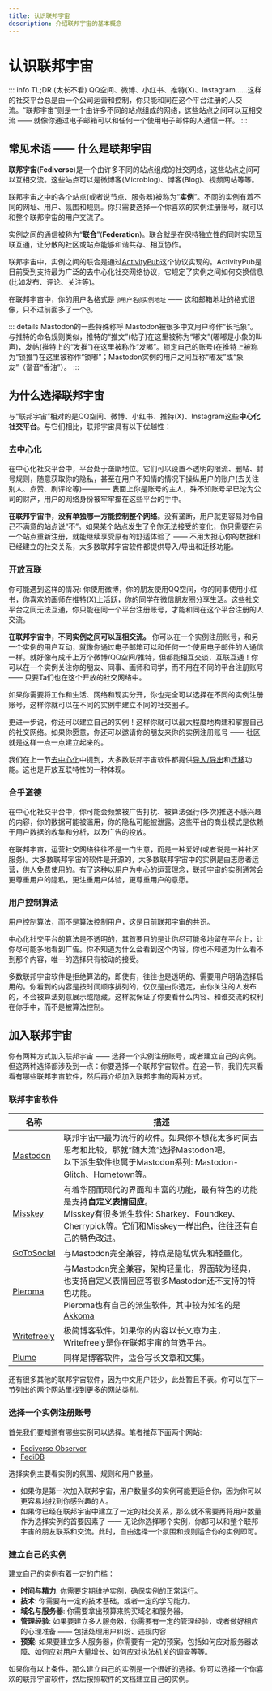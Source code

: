 ```yaml
---
title: 认识联邦宇宙
description: 介绍联邦宇宙的基本概念
---
```


# 认识联邦宇宙

::: info TL;DR (太长不看)
QQ空间、微博、小红书、推特(X)、Instagram……这样的社交平台总是由一个公司运营和控制，你只能和同在这个平台注册的人交流。“联邦宇宙”则是一个由许多不同的站点组成的网络，这些站点之间可以互相交流 —— 就像你通过电子邮箱可以和任何一个使用电子邮件的人通信一样。
:::

## 常见术语 —— 什么是联邦宇宙

**联邦宇宙**(**Fediverse**)是一个由许多不同的站点组成的社交网络，这些站点之间可以互相交流。这些站点可以是微博客(Microblog)、博客(Blog)、视频网站等等。

联邦宇宙之中的各个站点(或者说节点、服务器)被称为“**实例**”。不同的实例有着不同的网址、用户、氛围和规则。你只需要选择一个你喜欢的实例注册账号，就可以和整个联邦宇宙的用户交流了。

实例之间的通信被称为“**联合**”(**Federation**)。联合就是在保持独立性的同时实现互联互通，让分散的社区或站点能够和谐共存、相互协作。

联邦宇宙中，实例之间的联合是通过[ActivityPub](https://github.com/w3c/activitypub)这个协议实现的。ActivityPub是目前受到支持最为广泛的去中心化社交网络协议，它规定了实例之间如何交换信息(比如发布、评论、关注等)。

在联邦宇宙中，你的用户名格式是 `@用户名@实例地址` —— 这和邮箱地址的格式很像，只不过前面多了一个`@`。

::: details Mastodon的一些特殊称呼
Mastodon被很多中文用户称作“长毛象”。与推特的命名规则类似，推特的“推文”(帖子)在这里被称为“嘟文”(嘟嘟是小象的叫声)，发帖(推特上的“发推”)在这里被称作“发嘟”。锁定自己的账号(在推特上被称为“锁推”)在这里被称作“锁嘟”；Mastodon实例的用户之间互称“嘟友”或“象友”（谐音“香油”）。
:::

## 为什么选择联邦宇宙

与“联邦宇宙”相对的是QQ空间、微博、小红书、推特(X)、Instagram这些**中心化社交平台**。与它们相比，联邦宇宙具有以下优越性：

### 去中心化

在中心化社交平台中，平台处于垄断地位。它们可以设置不透明的限流、删帖、封号规则，随意获取你的隐私，甚至在用户不知情的情况下操纵用户的账户(去关注别人、点赞、刷评论等)———— 表面上你是账号的主人，殊不知账号早已沦为公司的财产，用户的网络身份被牢牢攥在这些平台的手中。

**在联邦宇宙中，没有单独哪一方能控制整个网络**。没有垄断，用户就更容易对令自己不满意的站点说“不”。如果某个站点发生了令你无法接受的变化，你只需要在另一个站点重新注册，就能继续享受原有的舒适体验了 —— 不用太担心你的数据和已经建立的社交关系，大多数联邦宇宙软件都提供导入/导出和迁移功能。

### 开放互联

你可能遇到这样的情况: 你使用微博，你的朋友使用QQ空间，你的同事使用小红书，你喜欢的画师在推特(X)上活跃，你的同学在微信朋友圈分享生活。这些社交平台之间无法互通，你只能在同一个平台注册账号，才能和同在这个平台注册的人交流。

**在联邦宇宙中，不同实例之间可以互相交流。** 你可以在一个实例注册账号，和另一个实例的用户互动，就像你通过电子邮箱可以和任何一个使用电子邮件的人通信一样。就好像有成千上万个微博/QQ空间/推特，但都能相互交谈，互联互通！你可以在一个实例关注你的朋友、同事、画师和同学，而不用在不同的平台注册账号 —— 只要Ta们也在这个开放的社交网络中。

如果你需要将工作和生活、网络和现实分开，你也完全可以选择在不同的实例注册账号，这样你就可以在不同的实例中建立不同的社交圈子。

更进一步说，你还可以建立自己的实例！这样你就可以最大程度地构建和掌握自己的社交网络。如果你愿意，你还可以邀请你的朋友来你的实例注册账号 —— 社区就是这样一点一点建立起来的。

我们在上一节[去中心化](#去中心化)中提到，大多数联邦宇宙软件都提供[导入/导出](/guide/migration.md)和[迁移](/guide/migration.md)功能。这也是开放互联特性的一种体现。

### 合乎道德

在中心化社交平台中，你可能会频繁被广告打扰、被算法强行(多次)推送不感兴趣的内容，你的数据可能被滥用，你的隐私可能被泄露。这些平台的商业模式是依赖于用户数据的收集和分析，以及广告的投放。

在联邦宇宙，运营社交网络往往不是一门生意，而是一种爱好(或者说是一种社区服务)。大多数联邦宇宙的软件是开源的，大多数联邦宇宙中的实例是由志愿者运营，供人免费使用的。有了这种以用户为中心的运营理念，联邦宇宙的实例通常会更尊重用户的隐私，更注重用户体验，更尊重用户的意愿。

### 用户控制算法

用户控制算法，而不是算法控制用户，这是目前联邦宇宙的共识。

中心化社交平台的算法是不透明的，其首要目的是让你尽可能多地留在平台上，让你尽可能多地看到广告。你不知道为什么会看到这个内容，你也不知道为什么看不到那个内容，唯一的选择只有被动的接受。

多数联邦宇宙软件是拒绝算法的，即使有，往往也是透明的、需要用户明确选择启用的。你看到的内容是按时间顺序排列的，仅仅是由你选定，由你关注的人发布的，不会被算法刻意展示或隐藏。这样就保证了你要看什么内容、和谁交流的权利在你手中，而不是被算法控制。

## 加入联邦宇宙

你有两种方式加入联邦宇宙 —— 选择一个实例注册账号，或者建立自己的实例。但这两种选择都涉及到一点：你要选择一个联邦宇宙软件。在这一节，我们先来看看有哪些联邦宇宙软件，然后再介绍加入联邦宇宙的两种方式。

### 联邦宇宙软件

| 名称                                    | 描述                                                         |
| --------------------------------------- | ------------------------------------------------------------ |
| [Mastodon](https://joinmastodon.org)    | 联邦宇宙中最为流行的软件。如果你不想花太多时间去思考和比较，那就“随大流”选择Mastodon吧。<br />以下派生软件也属于Mastodon系列: Mastodon-Glitch、Hometown等。 |
| [Misskey](https://misskey-hub.net)      | 有着华丽而现代的界面和丰富的功能，最有特色的功能是支持**自定义表情回应**。<br />Misskey有很多派生软件: Sharkey、Foundkey、Cherrypick等。它们和Misskey一样出色，往往还有自己的特色改进。 |
| [GoToSocial](https://gotosocial.org)    | 与Mastodon完全兼容，特点是隐私优先和轻量化。 |
| [Pleroma](https://pleroma.social/)      | 与Mastodon完全兼容，架构轻量化，界面较为经典，也支持自定义表情回应等很多Mastodon还不支持的特色功能。<br />Pleroma也有自己的派生软件，其中较为知名的是 [Akkoma](https://akkoma.social/) |
| [Writefreely](https://writefreely.org/) | 极简博客软件。如果你的内容以长文章为主，Writefreely是你在联邦宇宙的首选平台。 |
| [Plume](https://joinplu.me/)            | 同样是博客软件，适合写长文章和文集。                         |

还有很多其他的联邦宇宙软件，因为中文用户较少，此处暂且不表。你可以在下一节列出的两个网站里找到更多的网站类别。

### 选择一个实例注册账号

首先我们要知道有哪些实例可以选择。笔者推荐下面两个网站:

- [Fediverse Observer](https://fediverse.observer/)
- [FediDB](https://fedidb.org/)

选择实例主要看实例的氛围、规则和用户数量。

- 如果你是第一次加入联邦宇宙，用户数量多的实例可能更适合你，因为你可以更容易地找到你感兴趣的人。
- 如果你已经在联邦宇宙中建立了一定的社交关系，那么就不需要再将用户数量作为选择实例的首要因素了 —— 无论你选择哪个实例，你都可以和整个联邦宇宙的朋友联系和交流。此时，自由选择一个氛围和规则适合你的实例即可。

### 建立自己的实例

建立自己的实例有着一定的门槛：

- **时间与精力**: 你需要定期维护实例，确保实例的正常运行。
- **技术**: 你需要有一定的技术基础，或者一定的学习能力。
- **域名与服务器**: 你需要拿出预算来购买域名和服务器。
- **管理经验**: 如果要建立多人服务器，你需要有一定的管理经验，或者做好相应的心理准备 —— 包括处理用户纠纷、违规内容
- **预案**: 如果要建立多人服务器，你需要有一定的预案，包括如何应对服务器故障、如何应对用户大量增长、如何应对执法机关的调查等等。

如果你有以上条件，那么建立自己的实例是一个很好的选择。你可以选择一个你喜欢的联邦宇宙软件，然后按照软件的文档建立自己的实例。
